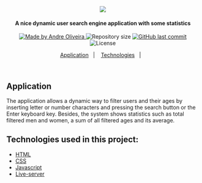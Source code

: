 <p align="center">
  <kbd><img src="https://user-images.githubusercontent.com/8798970/88420327-16028b80-cdbd-11ea-90dd-c83f34b5b33e.gif" /></kbd>
</p>
<h4 align="center"> 
  A nice dynamic user search engine application with some statistics
</h4>
<p align="center">
  <a href="https://www.linkedin.com/in/andrephillipe/">
    <img alt="Made by Andre Oliveira" src="https://img.shields.io/badge/made%20by-Andre%20Oliveira-brightgreen">
  </a>
  <img alt="Repository size" src="https://img.shields.io/github/repo-size/andrepbo/dynamic-user-filter">
  <a href="https://github.com/andrepbo/dynamic-user-filter/commits/master">
    <img alt="GitHub last commit" src="https://img.shields.io/github/last-commit/andrepbo/dynamic-user-filter">
  </a>
  <img alt="License" src="https://img.shields.io/badge/license-MIT-%2304D361">
</p>
<p align="center">
  <a href="#application">Application</a>&nbsp;&nbsp;&nbsp;|&nbsp;&nbsp;&nbsp;
  <a href="#technologies-used-in-this-project">Technologies</a>&nbsp;&nbsp;&nbsp;|&nbsp;&nbsp;&nbsp;
</p>
<br />

## Application
The application allows a dynamic way to filter users and their ages by inserting letter or number characters and pressing the search button or the Enter keyboard key. Besides, the system shows statistics such as total filtered men and women, a sum of all filtered ages and its average.

## Technologies used in this project:
- [HTML](https://developer.mozilla.org/pt-BR/docs/Web/HTML)
- [CSS](https://developer.mozilla.org/pt-BR/docs/Web/CSS)
- [Javascript](https://developer.mozilla.org/pt-BR/docs/Web/JavaScript)
- [Live-server](https://www.npmjs.com/package/live-server)
